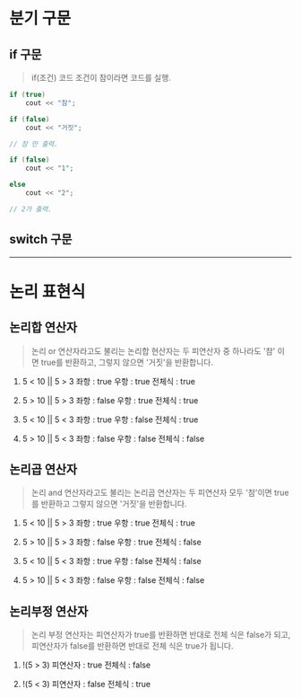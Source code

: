 # 분기 구문

## if 구문
> if(조건) 
>      코드
조건이 참이라면 코드를 실행.

```c++
if (true) 
    cout << "참";

if (false) 
    cout << "거짓";

// 참 만 출력.
```
```c++
if (false)
    cout << "1";

else 
    cout << "2";

// 2가 출력.
```
## switch 구문

---

# 논리 표현식

## 논리합 연산자
> 논리 or 연산자라고도 불리는 논리합 현산자는 두 피연산자 중 하나라도 '참' 이면 true를 반환하고, 그렇지 않으면 '거짓'을 반환합니다.
1. 5 < 10 || 5 > 3
좌항 : true
우항 : true
전체식 : true

2. 5 > 10 || 5 > 3
좌항 : false
우항 : true
전체식 : true

3. 5 < 10 || 5 < 3
좌항 : true
우항 : false
전체식 : true

4. 5 > 10 || 5 < 3
좌항 : false
우항 : false
전체식 : false

## 논리곱 연산자
> 논리 and 연산자라고도 불리는 논리곱 연산자는 두 피연산자 모두 '참'이면 true를 반환하고 그렇지 않으면 '거짓'을 반환합니다.
1. 5 < 10 || 5 > 3
좌항 : true
우항 : true
전체식 : true

2. 5 > 10 || 5 > 3
좌항 : false
우항 : true
전체식 : false

3. 5 < 10 || 5 < 3
좌항 : true
우항 : false
전체식 : false

4. 5 > 10 || 5 < 3
좌항 : false
우항 : false
전체식 : false

## 논리부정 연산자
> 논리 부정 연산자는 피연산자가 true를 반환하면 반대로 전체 식은 false가 되고, 피연산자가 false를 반환하면 반대로 전체 식은 true가 됩니다.
1. !(5 > 3)
피연산자 : true
전체식 : false

2. !(5 < 3)
피연산자 : false
전체식 : true 